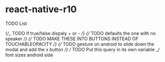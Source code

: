 # react-native-r10

TODO List

{/_ TODO If true/false dispaly + or - _/}
{/_ TODO defaults the one with no speaker _/}
{/_ TODO MAKE THESE INTO BUTTONS INSTEAD OF TOUCHABLEOPACITY _/}
{/_ TODO gesture on android to slide down the modal and add the x button _/}
/_ TODO Put this query in its own variable _/
font sizes
android side
